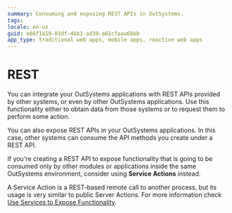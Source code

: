 ```yaml
---
summary: Consuming and exposing REST APIs in OutSystems.
tags: 
locale: en-us
guid: e66f1a19-83df-4bb1-ad39-a61cfaaa6bbb
app_type: traditional web apps, mobile apps, reactive web apps
---
```


# REST

You can integrate your OutSystems applications with REST APIs provided by other systems, or even by other OutSystems applications. Use this functionality either to obtain data from those systems or to request them to perform some action.

You can also expose REST APIs in your OutSystems applications. In this case, other systems can consume the API methods you create under a REST API.

<div class="info" markdown="1">

If you're creating a REST API to expose functionality that is going to be consumed only by other modules or applications inside the same OutSystems environment, consider using **Service Actions** instead.

A Service Action is a REST-based remote call to another process, but its usage is very similar to public Server Actions. For more information check [Use Services to Expose Functionality](../../develop/reuse-and-refactor/services.md).

</div>

